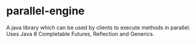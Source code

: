# parallel-engine
A java library which can be used by clients to execute methods in parallel.
Uses Java 8 Completable Futures, Reflection and Generics.
